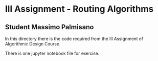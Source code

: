 # III Assignment - Routing Algorithms
## Student Massimo Palmisano

In this directory there is the code required from the III Assignment of Algorithmic Design Course. 

There is one jupyter notebook file for exercise. 
